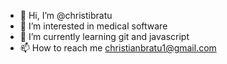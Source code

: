 - 👋 Hi, I’m @christibratu
- 👀 I’m interested in medical software
- 🌱 I’m currently learning git and javascript
- 📫 How to reach me christianbratu1@gmail.com

<!---
christibratu/christibratu is a ✨ special ✨ repository because its `README.md` (this file) appears on your GitHub profile.
You can click the Preview link to take a look at your changes.
--->
